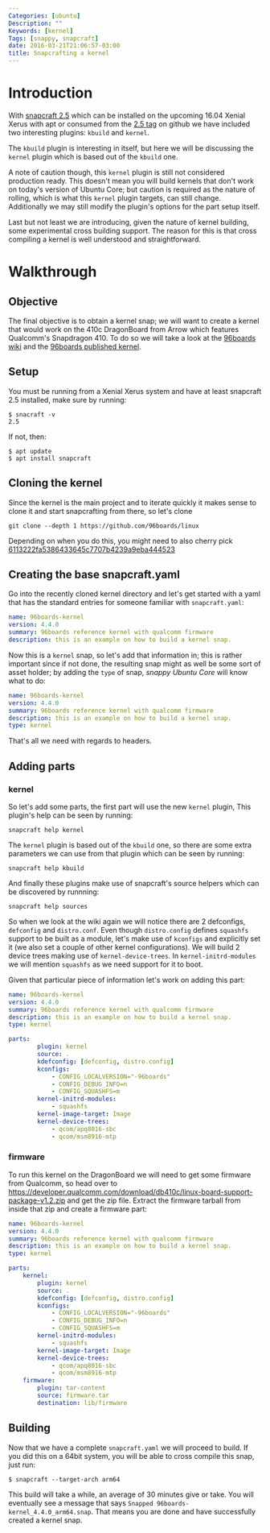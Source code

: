 ```yaml
---
Categories: [ubuntu]
Description: ""
Keywords: [kernel]
Tags: [snappy, snapcraft]
date: 2016-03-21T21:06:57-03:00
title: Snapcrafting a kernel
---
```


# Introduction

With [snapcraft 2.5](https://launchpad.net/snapcraft/+milestone/2.5) which can
be installed on the upcoming 16.04 Xenial Xerus with apt or consumed from
the [2.5 tag](https://github.com/ubuntu-core/snapcraft/releases/tag/2.5) on
github we have included two interesting plugins: `kbuild` and `kernel`.

The `kbuild` plugin is interesting in itself, but here we will be discussing
the `kernel` plugin which is based out of the `kbuild` one.

A note of caution though, this `kernel` plugin is still not considered
production ready. This doesn't mean you will build kernels that don't work on
today's version of Ubuntu Core; but caution is required as the nature of
rolling, which is what this `kernel` plugin targets, can still change.
Additionally we may still modify the plugin's options for the part setup
itself.

Last but not least we are introducing, given the nature of kernel building,
some experimental cross building support. The reason for this is that cross
compiling a kernel is well understood and straightforward.

# Walkthrough

## Objective

The final objective is to obtain a kernel snap; we will want to create a kernel
that would work on the 410c DragonBoard from Arrow which features Qualcomm's
Snapdragon 410. To do so we will take a look at the
[96boards wiki](https://github.com/96boards/documentation/wiki/DragonBoard%E2%84%A2-410c-RPB-Debian-Build-Source-16.03)
and the [96boards published kernel](https://github.com/96boards/linux).

## Setup

You must be running from a Xenial Xerus system and have at least snapcraft 2.5
installed, make sure by running:

```shell
$ snacraft -v
2.5
```

If not, then:

```shell
$ apt update
$ apt install snapcraft
```

## Cloning the kernel

Since the kernel is the main project and to iterate quickly it makes sense
to clone it and start snapcrafting from there, so let's clone

```shell
git clone --depth 1 https://github.com/96boards/linux
```

Depending on when you do this, you might need to also cherry pick
[6113222fa5386433645c7707b4239a9eba444523](http://kernel.ubuntu.com/git/ubuntu/ubuntu-xenial.git/commit/?id=6113222fa5386433645c7707b4239a9eba444523)

## Creating the base snapcraft.yaml

Go into the recently cloned kernel directory and let's get started with a yaml
that has the standard entries for someone familiar with `snapcraft.yaml`:

```yaml
name: 96boards-kernel
version: 4.4.0
summary: 96boards reference kernel with qualcomm firmware
description: this is an example on how to build a kernel snap.
```

Now this is a `kernel` snap, so let's add that information in; this is rather
important since if not done, the resulting snap might as well be some sort
of asset holder; by adding the `type` of snap, *snappy Ubuntu Core* will know
what to do:

```yaml
name: 96boards-kernel
version: 4.4.0
summary: 96boards reference kernel with qualcomm firmware
description: this is an example on how to build a kernel snap.
type: kernel
```

That's all we need with regards to headers.

## Adding parts

### kernel

So let's add some parts, the first part will use the new `kernel` plugin,
This plugin's help can be seen by running:

```shell
snapcraft help kernel
```

The `kernel` plugin is based out of the `kbuild` one, so there are some extra
parameters we can use from that plugin which can be seen by running:

```shell
snapcraft help kbuild
```

And finally these plugins make use of snapcraft's source helpers which can be
discovered by runnning:

```shell
snapcraft help sources
```

So when we look at the wiki again we will notice there are 2 defconfigs,
`defconfig` and `distro.conf`.
Even though `distro.config` defines `squashfs` support to be
built as a module, let's make use of `kconfigs` and explicitly set it (we
also set a couple of other kernel configurations). We will build 2 device trees
making use of `kernel-device-trees`. In `kernel-initrd-modules` we will
mention `squashfs` as we need support for it to boot.

Given that particular piece of information let's work on adding this part:

```yaml
name: 96boards-kernel
version: 4.4.0
summary: 96boards reference kernel with qualcomm firmware
description: this is an example on how to build a kernel snap.
type: kernel

parts:
        plugin: kernel
        source: .
        kdefconfig: [defconfig, distro.config]
        kconfigs:
            - CONFIG_LOCALVERSION="-96boards"
            - CONFIG_DEBUG_INFO=n
            - CONFIG_SQUASHFS=m
        kernel-initrd-modules:
            - squashfs
        kernel-image-target: Image
        kernel-device-trees:
            - qcom/apq8016-sbc
            - qcom/msm8916-mtp
```

### firmware

To run this kernel on the DragonBoard we will need to get some firmware from
Qualcomm, so head over to https://developer.qualcomm.com/download/db410c/linux-board-support-package-v1.2.zip
and get the zip file. Extract the firmware tarball from inside that zip and
create a firmware part:

```yaml
name: 96boards-kernel
version: 4.4.0
summary: 96boards reference kernel with qualcomm firmware
description: this is an example on how to build a kernel snap.
type: kernel

parts:
    kernel:
        plugin: kernel
        source: .
        kdefconfig: [defconfig, distro.config]
        kconfigs:
            - CONFIG_LOCALVERSION="-96boards"
            - CONFIG_DEBUG_INFO=n
            - CONFIG_SQUASHFS=m
        kernel-initrd-modules:
            - squashfs
        kernel-image-target: Image
        kernel-device-trees:
            - qcom/apq8016-sbc
            - qcom/msm8916-mtp
    firmware:
        plugin: tar-content
        source: firmware.tar
        destination: lib/firmware
```

## Building

Now that we have a complete `snapcraft.yaml` we will proceed to build. If you
did this on a 64bit system, you will be able to cross compile this snap, just
run:

```shell
$ snapcraft --target-arch arm64
```

This build will take a while, an average of 30 minutes give or take. You will
eventually see a message that says `Snapped 96boards-kernel_4.4.0_arm64.snap`.
That means you are done and have successfully created a kernel snap.
